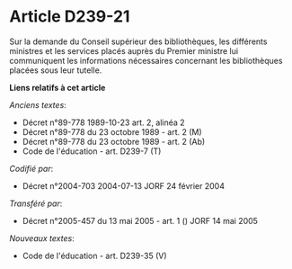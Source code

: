 # Article D239-21

Sur la demande du Conseil supérieur des bibliothèques, les différents ministres et les services placés auprès du Premier
ministre lui communiquent les informations nécessaires concernant les bibliothèques placées sous leur tutelle.

**Liens relatifs à cet article**

_Anciens textes_:

  - Décret n°89-778 1989-10-23 art. 2, alinéa 2
  - Décret n°89-778 du 23 octobre 1989 - art. 2 (M)
  - Décret n°89-778 du 23 octobre 1989 - art. 2 (Ab)
  - Code de l'éducation - art. D239-7 (T)

_Codifié par_:

  - Décret n°2004-703 2004-07-13 JORF 24 février 2004

_Transféré par_:

  - Décret n°2005-457 du 13 mai 2005 - art. 1 () JORF 14 mai 2005

_Nouveaux textes_:

  - Code de l'éducation - art. D239-35 (V)

